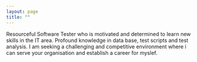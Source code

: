 ```yaml
---
layout: page
title: ""
---
```



Resourceful Software Tester who is motivated and determined to learn new skills in the IT area. Profound knowledge in data base, test scripts and test analysis. I am seeking a challenging and competitive environment where i can serve your organisation and establish a career for myslef.
